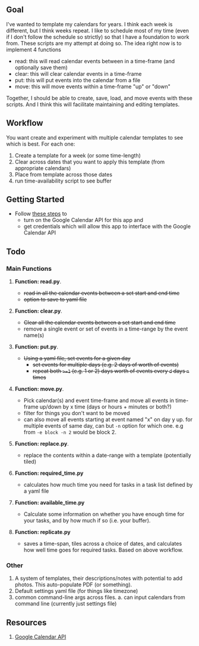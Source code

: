 ## Goal
I've wanted to template my calendars for years. I think each week is different, but I think weeks repeat. I like to schedule most of my time (even if I don't follow the schedule so strictly) so that I have a foundation to work from. These scripts are my attempt at doing so. The idea right now is to implement 4 functions
* read: this will read calendar events between in a time-frame (and optionally save them) 
* clear: this will clear calendar events in a time-frame
* put: this will put events into the calendar from a file
* move: this will move events within a time-frame "up" or "down"

Together, I should be able to create, save, load, and move events with these scripts. And I think this will facilitate maintaining and editing templates.

## Workflow
You want create and experiment with multiple calendar templates to see which is best. For each one:
  1. Create a template for a week (or some time-length)
  1. Clear across dates that you want to apply this template (from appropriate calendars)
  1. Place from template across those dates
  1. run time-availability script to see buffer


## Getting Started
* Follow [these steps](https://developers.google.com/calendar/quickstart/python) to 
  * turn on the Google Calendar API for this app and 
  * get credentials which will allow this app to interface with the Google Calendar API


## Todo

### Main Functions
1. **Function: read.py**.
   * ~~read in all the calendar events between a set start and end time~~
   * ~~option to save to yaml file~~

2. **Function: clear.py**. 
   * ~~Clear all the calendar events between a set start and end time~~
   * remove a single event or set of events in a time-range by the event name(s)

3. **Function: put.py**. 
   * ~~Using a yaml file, set events for a given day~~
      * ~~set events for multiple days (e.g. 2 days of worth of events)~~
      * ~~repeat both `>=1` (e.g. 1 or 2) days worth of events every `d` days `n` times~~

4. **Function: move.py**. 
   * Pick calendar(s) and event time-frame and move all events in time-frame up/down by x time (days or hours + minutes or both?)
   * filter for things you don't want to be moved
   * can also move all events starting at event named "x" on day y up. for multiple events of same day, can but `-n` option for which one. e.g from `-e block -n 2` would be block 2.

5. **Function: replace.py**.
   * replace the contents within a date-range with a template (potentially tiled)

6. **Function: required_time.py**
   * calculates how much time you need for tasks in a task list defined by a yaml file

7. **Function: available_time.py**
   * Calculate some information on whether you have enough time for your tasks, and by how much if so (i.e. your buffer).

8. **Function: replicate.py**
   * saves a time-span, tiles across a choice of dates, and calculates how well time goes for required tasks. Based on above workflow.

### Other
1. A system of templates, their descriptions/notes with potential to add photos. This auto-populate PDF (or something).
1. Default settings yaml file (for things like timezone)
1. common command-line args across files.
   a. can input calendars from command line (currently just settings file)
<!-- 1. Function that clears previous authorization and redoes authorization -->

## Resources
1. [Google Calendar API](https://developers.google.com/calendar/)